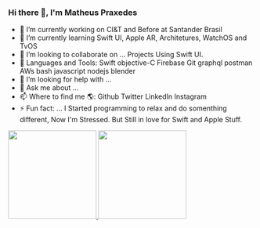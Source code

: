### Hi there 👋, I'm Matheus Praxedes


- 🔭 I’m currently working on CI&T and Before at Santander Brasil
- 🌱 I’m currently learning Swift UI, Apple AR, Architetures, WatchOS and TvOS
- 👯 I’m looking to collaborate on ... Projects Using Swift UI.
- 📖 Languages and Tools: Swift objective-C Firebase Git graphql postman AWs bash javascript nodejs blender
- 🤔 I’m looking for help with ... 
- 💬 Ask me about ...
- 📫  Where to find me 🌎: Github Twitter LinkedIn Instagram
- ⚡ Fun fact: ... I Started programming to relax and do somenthing different, Now I'm Stressed. But Still in love for Swift and Apple Stuff.

<div>
<a href="https://github.com/mathpraxedes">
<img height="180em" src="https://github-readme-stats.vercel.app/api/top-langs/?username=mathpraxedes&layout=compact&langs_count=7&theme=dracula"/>
<img height="180em" src="https://github-readme-stats.vercel.app/api?username=mathpraxedes&show_icons=true&theme=dracula&include_all_commits=true&count_private=true"/>
</div>
